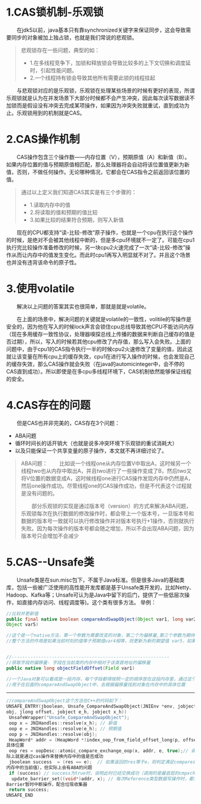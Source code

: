 # 1.CAS锁机制-乐观锁

&emsp;&emsp;在jdk5以前，java基本只有靠synchronized关键字来保证同步，这会导致需要同步的对象被加上独占锁，也就是我们常说的悲观锁。

> 悲观锁存在一些问题，典型的如：
> - 1.在多线程竞争下，加锁和释放锁会导致比较多的上下文切换和调度延时，引起性能问题。
> - 2.一个线程持有锁会导致其他所有需要此锁的线程挂起

&emsp;&emsp;与悲观锁对应的是乐观锁，乐观锁在处理某些场景的时候有更好的表现，所谓乐观锁就是认为在并发场景下大部分时候都不会产生冲突，因此每次读写数据读不加锁而是假设没有冲突去完成某项操作，如果因为冲突失败就重试，直到成功为止。乐观锁用到的机制就是CAS。

# 2.CAS操作机制

&emsp;&emsp;CAS操作包含三个操作数——内存位置（V），预期原值（A）和新值（B）。如果内存位置的值与预期原值相匹配，那么处理器将会自动将该位置值更新为新值，否则，不做任何操作。无论哪种情况，它都会在CAS指令之前返回该位置的值。

> 通过以上定义我们知道CAS其实是有三个步骤的：
> - 1.读取内存中的值
> - 2.将读取的值和预期的值比较
> - 3.如果比较的结果符合预期，则写入新值

&emsp;&emsp;现在的CPU都支持“读-比较-修改”原子操作，也就是一个cpu在执行这个操作的时候，是绝对不会被其他线程中断的，但是多cpu环境就不一定了。可能在cpu1执行完比较操作准备修改的时候，另一块cpu2火速完成了一次“读-比较-修改”操作从而让内存中的值发生变化。而此时cpu1再写入明显就不对了。并且这个场景也并没有违背该命令的原子性。
# 3.使用volatile

&emsp;&emsp;解决以上问题的答案其实也很简单，那就是就是volatile。

&emsp;&emsp;在上面的场景中，解决问题的关键就是volatile的一致性，volitile的写操作是安全的，因为他在写入的时候lock声言会锁住cpu总线导致其他CPU不能访问内存（现在多用缓存一致性协议，处理器嗅探总线上传播的数据来判断自己缓存的值是否过期），所以，写入的时候若其他cpu修改了内存值，那么写入会失败。上面的问题中，由于cpu1的CAS指令执行一半的时候cpu2火速修改了变量的值，因此这就让该变量在所有cpu上的缓存失效，cpu1在进行写入操作的时候，也会发现自己的缓存失效，那么CAS操作就会失败（在java的automicinteger中，会不停的CAS直到成功）。所以即使是在多cpu多线程环境下，CAS机制依然能够保证线程的安全。

# 4.CAS存在的问题

&emsp;&emsp;但是CAS也并非完美的，CAS存在3个问题：
- ABA问题
- 循环时间长的话开销大（也就是说多冲突环境下乐观锁的重试消耗大）
- 以及只能保证一个共享变量的原子操作，本文就不再详细讨论了。

> ABA问题：
> &emsp;&emsp;比如说一个线程one从内存位置V中取出A，这时候另一个线程two也从内存中取出A，并且two进行了一些操作变成了B，然后two又将V位置的数据变成A，这时候线程one进行CAS操作发现内存中仍然是A，然后one操作成功。尽管线程one的CAS操作成功，但是不代表这个过程就是没有问题的。
> <br/>
>
> &emsp;&emsp;部分乐观锁的实现是通过版本号（version）的方式来解决ABA问题，乐观锁每次在执行数据的修改操作时，都会带上一个版本号，一旦版本号和数据的版本号一致就可以执行修改操作并对版本号执行+1操作，否则就执行失败。因为每次操作的版本号都会随之增加，所以不会出现ABA问题，因为版本号只会增加不会减少

# 5.CAS--Unsafe类

&emsp;&emsp;Unsafe类是在sun.misc包下，不属于Java标准。但是很多Java的基础类库，包括一些被广泛使用的高性能开发库都是基于Unsafe类开发的，比如Netty、Hadoop、Kafka等；Unsafe可认为是Java中留下的后门，提供了一些低层次操作，如直接内存访问、线程调度等)。这个类有很多方法。
举例：

```java
//比较并更新值
public final native boolean compareAndSwapObject(Object var1, long var2, Object var4,
Object var5)

//这个是一个native方法，第一个参数为需要改变的对象，第二个为偏移量,第三个参数为期待的值，第四个为更新后的值
//整个方法的作用是如果当前时刻的值等于预期值var4相等，则更新为新的期望值 var5，如果更新成功，则返回true，否则返回false；


//-----------------------------------------------------------
//获取字段的偏移量- 字段在当前类的内存中相对于该类首地址的偏移量
public native long objectFieldOffset(Field var1)

//一个Java对象可以看成是一段内存，每个字段都得按照一定的顺序放在这段内存里，通过这个方法可以准确地告诉你某个字段相对于对象的起始内存地址的字节偏移。
//用于在后面的compareAndSwapObject中，去根据偏移量找到对象在内存中的具体位置

```
----
```c
//compareAndSwapObject这个方法在C++的代码如下：
UNSAFE_ENTRY(jboolean, Unsafe_CompareAndSwapObject(JNIEnv *env, jobject unsafe, jobject
obj, jlong offset, jobject e_h, jobject x_h))
 UnsafeWrapper("Unsafe_CompareAndSwapObject");
 oop x = JNIHandles::resolve(x_h); // 新值
 oop e = JNIHandles::resolve(e_h); // 预期值
 oop p = JNIHandles::resolve(obj);
 HeapWord* addr = (HeapWord *)index_oop_from_field_offset_long(p, offset);// 在内存中的
具体位置
 oop res = oopDesc::atomic_compare_exchange_oop(x, addr, e, true);// 调用了另一个方法，实
际上就是通过cas操作来替换内存中的值是否成功
 jboolean success  = (res == e);  // 如果返回的res等于e，则判定满足compare条件（说明res应该为
内存中的当前值），但实际上会有ABA的问题
 if (success) // success为true时，说明此时已经交换成功（调用的是最底层的cmpxchg指令）
  update_barrier_set((void*)addr, x); // 每次Reference类型数据写操作时，都会产生一个Write
Barrier暂时中断操作，配合垃圾收集器
 return success;
UNSAFE_END
```